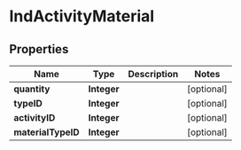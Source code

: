 
# IndActivityMaterial

## Properties
Name | Type | Description | Notes
------------ | ------------- | ------------- | -------------
**quantity** | **Integer** |  |  [optional]
**typeID** | **Integer** |  |  [optional]
**activityID** | **Integer** |  |  [optional]
**materialTypeID** | **Integer** |  |  [optional]



